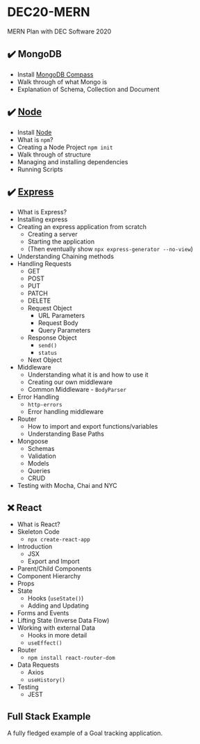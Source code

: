 # DEC20-MERN

MERN Plan with DEC Software 2020

## :heavy_check_mark: MongoDB

* Install [MongoDB Compass](https://www.mongodb.com/products/compass)
* Walk through of what Mongo is
* Explanation of Schema, Collection and Document

## :heavy_check_mark: [Node](https://github.com/savannahvaith/DEC20-MERN/tree/Node)

* Install [Node](https://nodejs.org/en/download/)
* What is `npm`?
* Creating a Node Project `npm init`
* Walk through of structure
* Managing and installing dependencies
* Running Scripts

## :heavy_check_mark: [Express](https://github.com/savannahvaith/DEC20-MERN/tree/Express)

* What is Express?
* Installing express
* Creating an express application from scratch
  * Creating a server
  * Starting the application
  * (Then eventually show `npx express-generator --no-view`)
* Understanding Chaining methods
* Handling Requests
  * GET
  * POST
  * PUT
  * PATCH
  * DELETE
  * Request Object
    * URL Parameters
    * Request Body
    * Query Parameters
  * Response Object
    * `send()`
    * `status`
  * Next Object
* Middleware
  * Understanding what it is and how to use it
  * Creating our own middleware
  * Common Middleware - `BodyParser`
* Error Handling
  * `http-errors`
  * Error handling middleware
* Router
  * How to import and export functions/variables
  * Understanding Base Paths
* Mongoose
  * Schemas
  * Validation
  * Models
  * Queries
  * CRUD
* Testing with Mocha, Chai and NYC

## :x: React

* What is React?
* Skeleton Code
  * `npx create-react-app`
* Introduction
  * JSX
  * Export and Import
* Parent/Child Components
* Component Hierarchy
* Props
* State
  * Hooks (`useState()`)
  * Adding and Updating
* Forms and Events
* Lifting State (Inverse Data Flow)
* Working with external Data
  * Hooks in more detail
  * `useEffect()`
* Router
  * `npm install react-router-dom`
* Data Requests
  * Axios
  * `useHistory()`
* Testing
  * JEST

## Full Stack Example

A fully fledged example of a Goal tracking application.
